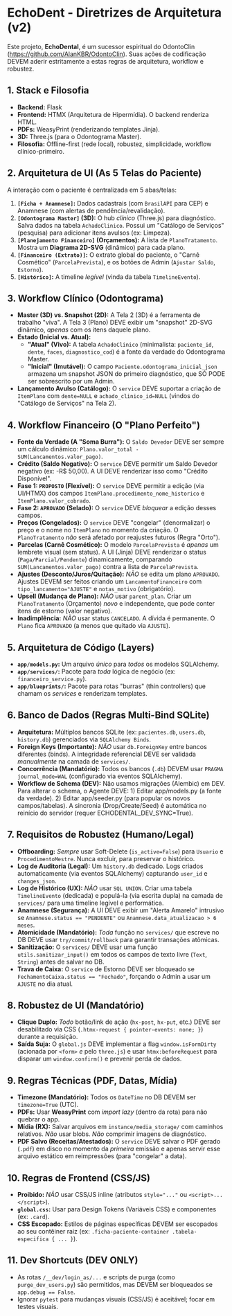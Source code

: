 # EchoDent - Diretrizes de Arquitetura (v2)

Este projeto, **EchoDental**, é um sucessor espiritual do OdontoClin (https://github.com/AlanKBR/OdontoClin). Suas ações de codificação DEVEM aderir estritamente a estas regras de arquitetura, workflow e robustez.

## 1. Stack e Filosofia
* **Backend:** Flask
* **Frontend:** HTMX (Arquitetura de Hipermídia). O backend renderiza HTML.
* **PDFs:** WeasyPrint (renderizando templates Jinja).
* **3D:** Three.js (para o Odontograma Master).
* **Filosofia:** Offline-first (rede local), robustez, simplicidade, workflow clínico-primeiro.

## 2. Arquitetura de UI (As 5 Telas do Paciente)
A interação com o paciente é centralizada em 5 abas/telas:
1.  **`[Ficha + Anamnese]`:** Dados cadastrais (com `BrasilAPI` para CEP) e Anamnese (com alertas de pendência/revalidação).
2.  **`[Odontograma Master]` (3D):** O hub *clínico* (Three.js) para diagnóstico. Salva dados na tabela `AchadoClinico`. Possui um "Catálogo de Serviços" (pesquisa) para adicionar itens avulsos (ex: Limpeza).
3.  **`[Planejamento Financeiro]` (Orçamentos):** A lista de `PlanoTratamento`. Mostra um **Diagrama 2D-SVG** (dinâmico) para cada plano.
4.  **`[Financeiro (Extrato)]`:** O extrato global do paciente, o "Carnê Cosmético" (`ParcelaPrevista`), e os botões de Admin (`Ajustar Saldo`, `Estorno`).
5.  **`[Histórico]`:** A timeline *legível* (vinda da tabela `TimelineEvento`).

## 3. Workflow Clínico (Odontograma)
* **Master (3D) vs. Snapshot (2D):** A Tela 2 (3D) é a ferramenta de trabalho "viva". A Tela 3 (Plano) DEVE exibir um "snapshot" 2D-SVG dinâmico, *apenas* com os itens daquele plano.
* **Estado (Inicial vs. Atual):**
    * **"Atual" (Vivo):** A tabela `AchadoClinico` (minimalista: `paciente_id`, `dente`, `faces`, `diagnostico_cod`) é a fonte da verdade do Odontograma Master.
    * **"Inicial" (Imutável):** O campo `Paciente.odontograma_inicial_json` armazena um snapshot JSON do primeiro diagnóstico, que SÓ PODE ser sobrescrito por um Admin.
* **Lançamento Avulso (Catálogo):** O `service` DEVE suportar a criação de `ItemPlano` com `dente=NULL` e `achado_clinico_id=NULL` (vindos do "Catálogo de Serviços" na Tela 2).

## 4. Workflow Financeiro (O "Plano Perfeito")
* **Fonte da Verdade (A "Soma Burra"):** O `Saldo Devedor` DEVE ser sempre um cálculo dinâmico: `Plano.valor_total - SUM(Lancamentos.valor_pago)`.
* **Crédito (Saldo Negativo):** O `service` DEVE permitir um Saldo Devedor negativo (ex: -R$ 50,00). A UI DEVE renderizar isso como "Crédito Disponível".
* **Fase 1: `PROPOSTO` (Flexível):** O `service` DEVE permitir a edição (via UI/HTMX) dos campos `ItemPlano.procedimento_nome_historico` e `ItemPlano.valor_cobrado`.
* **Fase 2: `APROVADO` (Selado):** O `service` DEVE *bloquear* a edição desses campos.
* **Preços (Congelados):** O `service` DEVE "congelar" (denormalizar) o preço e o nome no `ItemPlano` no momento da criação. O `PlanoTratamento` *não* será afetado por reajustes futuros (Regra "Orto").
* **Parcelas (Carnê Cosmético):** O modelo `ParcelaPrevista` é *apenas* um lembrete visual (sem status). A UI (Jinja) DEVE renderizar o status (`Paga/Parcial/Pendente`) dinamicamente, comparando `SUM(Lancamentos.valor_pago)` contra a lista de `ParcelaPrevista`.
* **Ajustes (Desconto/Juros/Quitação):** *NÃO* se edita um plano `APROVADO`. Ajustes DEVEM ser feitos criando um `LancamentoFinanceiro` com `tipo_lancamento="AJUSTE"` e `notas_motivo` (obrigatório).
* **Upsell (Mudança de Plano):** *NÃO* usar `parent_plan`. Criar um `PlanoTratamento` (Orçamento) *novo* e independente, que pode conter itens de estorno (valor negativo).
* **Inadimplência:** *NÃO* usar status `CANCELADO`. A dívida é permanente. O `Plano` fica `APROVADO` (a menos que quitado via `AJUSTE`).

## 5. Arquitetura de Código (Layers)
* **`app/models.py`:** Um arquivo *único* para *todos* os modelos SQLAlchemy.
* **`app/services/`:** Pacote para *toda* lógica de negócio (ex: `financeiro_service.py`).
* **`app/blueprints/`:** Pacote para rotas "burras" (thin controllers) que chamam os *services* e renderizam templates.

## 6. Banco de Dados (Regras Multi-Bind SQLite)
* **Arquitetura:** Múltiplos bancos SQLite (ex: `pacientes.db`, `users.db`, `history.db`) gerenciados via `SQLAlchemy Binds`.
* **Foreign Keys (Importante):** *NÃO* usar `db.ForeignKey` entre bancos diferentes (binds). A integridade referencial DEVE ser validada *manualmente* na camada de `services/`.
* **Concorrência (Mandatório):** Todos os bancos (`.db`) DEVEM usar `PRAGMA journal_mode=WAL` (configurado via eventos SQLAlchemy).
* **Workflow de Schema (DEV):** Não usamos migrações (Alembic) em DEV. Para alterar o schema, o Agente DEVE: 1) Editar app/models.py (a fonte da verdade). 2) Editar app/seeder.py (para popular os novos campos/tabelas). A sincronia (Drop/Create/Seed) é automática no reinício do servidor (requer ECHODENTAL_DEV_SYNC=True).

## 7. Requisitos de Robustez (Humano/Legal)
* **Offboarding:** *Sempre* usar Soft-Delete (`is_active=False`) para `Usuario` e `ProcedimentoMestre`. Nunca excluir, para preservar o histórico.
* **Log de Auditoria (Legal):** Um `history.db` dedicado. Logs criados automaticamente (via eventos SQLAlchemy) capturando `user_id` e `changes_json`.
* **Log de Histórico (UX):** *NÃO* usar `SQL UNION`. Criar uma tabela `TimelineEvento` (dedicada) e populá-la (via escrita dupla) na camada de `services/` para uma timeline legível e performática.
* **Anamnese (Segurança):** A UI DEVE exibir um "Alerta Amarelo" intrusivo se `Anamnese.status == "PENDENTE"` ou `Anamnese.data_atualizacao > 6 meses`.
* **Atomicidade (Mandatório):** *Toda* função no `services/` que escreve no DB DEVE usar `try/commit/rollback` para garantir transações atômicas.
* **Sanitização:** O `services/` DEVE usar uma função `utils.sanitizar_input()` em todos os campos de texto livre (`Text`, `String`) antes de salvar no DB.
* **Trava de Caixa:** O `service` de Estorno DEVE ser bloqueado se `FechamentoCaixa.status == "Fechado"`, forçando o Admin a usar um `AJUSTE` no dia atual.

## 8. Robustez de UI (Mandatório)
* **Clique Duplo:** *Todo* botão/link de ação (`hx-post`, `hx-put`, etc.) DEVE ser desabilitado via CSS (`.htmx-request { pointer-events: none; }`) durante a requisição.
* **Saída Suja:** O `global.js` DEVE implementar a flag `window.isFormDirty` (acionada por `<form>` *e* pelo `three.js`) e usar `htmx:beforeRequest` para disparar um `window.confirm()` e prevenir perda de dados.

## 9. Regras Técnicas (PDF, Datas, Mídia)
* **Timezone (Mandatório):** Todos os `DateTime` no DB DEVEM ser `timezone=True` (UTC).
* **PDFs:** Usar **WeasyPrint** com *import lazy* (dentro da rota) para não quebrar o app.
* **Mídia (RX):** Salvar arquivos em `instance/media_storage/` com caminhos relativos. *Não* usar blobs. *Não* comprimir imagens de diagnóstico.
* **PDF Salvo (Receitas/Atestados):** O `service` DEVE salvar o PDF gerado (`.pdf`) em disco no momento da *primeira* emissão e apenas servir esse arquivo estático em reimpressões (para "congelar" a data).

## 10. Regras de Frontend (CSS/JS)
* **Proibido:** *NÃO* usar CSS/JS inline (atributos `style="..."` ou `<script>...</script>`).
* **`global.css`:** Usar para Design Tokens (Variáveis CSS) e componentes (ex: `.card`).
* **CSS Escopado:** Estilos de páginas específicas DEVEM ser escopados ao seu contêiner raiz (ex: `.ficha-paciente-container .tabela-especifica { ... }`).

## 11. Dev Shortcuts (DEV ONLY)
* As rotas `/__dev/login_as/...` e scripts de purga (como `purge_dev_users.py`) são permitidos, mas DEVEM ser bloqueados se `app.debug == False`.
* Ignorar `pytest` para mudanças visuais (CSS/JS) é aceitável; focar em testes visuais.

